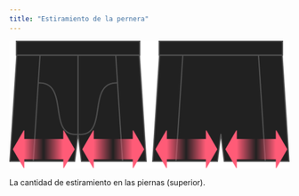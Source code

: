 ```yaml
---
title: "Estiramiento de la pernera"
---
```


![Opción de estiramiento de piernas en Bruce](./legstretch.svg)

La cantidad de estiramiento en las piernas (superior).




